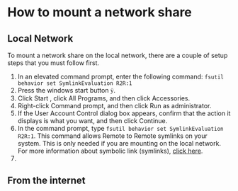 <link rel="stylesheet" href="https://maxcdn.bootstrapcdn.com/font-awesome/4.6.1/css/font-awesome.min.css">

# How to mount a network share

## Local Network
To mount a network share on the local network, there are a couple of setup steps that you must follow first.


  1. In an elevated command prompt, enter the following command: `fsutil behavior set SymlinkEvaluation R2R:1`
  2. Press the windows start button <font face=Wingdings>&#xff;</font>.
  3. Click Start <i class="fa fa-windows" aria-hidden="true"></i> , click All Programs, and then click Accessories.
  4. Right-click Command prompt, and then click Run as administrator.
  5. If the User Account Control dialog box appears, confirm that the action it displays is what you want, and then click Continue.
  6. In the command prompt, type `fsutil behavior set SymlinkEvaluation R2R:1`. This command allows Remote to Remote symlinks on your system. This is only needed if you are mounting on the local network. For more information about symbolic link (symlinks), <a href="https://en.wikipedia.org/wiki/Symbolic_link">click here</a>.
  7.

## From the internet
